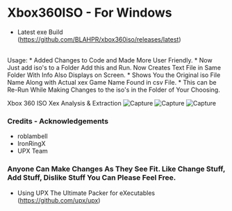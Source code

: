# Xbox360ISO - For Windows
* Latest exe Build (https://github.com/BLAHPR/xbox360iso/releases/latest)
<br>
Usage:
* Added Changes to Code and Made More User Friendly.
* Now Just add iso's to a Folder Add this and Run. Now Creates Text File in Same Folder With Info Also Displays on Screen.
* Shows You the Original iso File Name Along with Actual xex Game Name Found in csv File.
* This can be Re-Run While Making Changes to the iso's in the Folder of Your Choosing.

Xbox 360 ISO Xex Analysis &amp; Extraction
![Capture](https://github.com/user-attachments/assets/d158b3e3-4bbb-4eaa-a2d3-2271a04f3bdb)
![Capture](https://github.com/user-attachments/assets/a9533639-347b-4517-b84d-a3f4c7093bbd)
![Capture](https://github.com/user-attachments/assets/c37f8b65-8d8a-486c-915e-406b70338474)

### Credits - Acknowledgements
* roblambell
* IronRingX
* UPX Team

### Anyone Can Make Changes As They See Fit. Like Change Stuff, Add Stuff, Dislike Stuff You Can Please Feel Free.
* Using UPX The Ultimate Packer for eXecutables (https://github.com/upx/upx)
<!-- Use &nbsp; for adding spaces between words -->
<!-- Example: This&nbsp;&nbsp;&nbsp;is&nbsp;&nbsp;&nbsp;a&nbsp;&nbsp;&nbsp;test. -->
<!-- Use <br> for adding a line break similar to pressing enter for new line -->
<!-- Example: This is the first line.<br>This is the second line. -->
